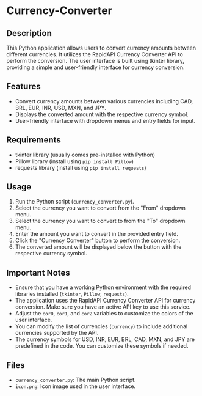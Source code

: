 # Currency-Converter

## Description
This Python application allows users to convert currency amounts between different currencies. It utilizes the RapidAPI Currency Converter API to perform the conversion. The user interface is built using tkinter library, providing a simple and user-friendly interface for currency conversion.

## Features
- Convert currency amounts between various currencies including CAD, BRL, EUR, INR, USD, MXN, and JPY.
- Displays the converted amount with the respective currency symbol.
- User-friendly interface with dropdown menus and entry fields for input.

## Requirements
- tkinter library (usually comes pre-installed with Python)
- Pillow library (install using `pip install Pillow`)
- requests library (install using `pip install requests`)

## Usage
1. Run the Python script (`currency_converter.py`).
2. Select the currency you want to convert from the "From" dropdown menu.
3. Select the currency you want to convert to from the "To" dropdown menu.
4. Enter the amount you want to convert in the provided entry field.
5. Click the "Currency Converter" button to perform the conversion.
6. The converted amount will be displayed below the button with the respective currency symbol.

## Important Notes
- Ensure that you have a working Python environment with the required libraries installed (`tkinter`, `Pillow`, `requests`).
- The application uses the RapidAPI Currency Converter API for currency conversion. Make sure you have an active API key to use this service.
- Adjust the `cor0`, `cor1`, and `cor2` variables to customize the colors of the user interface.
- You can modify the list of currencies (`currency`) to include additional currencies supported by the API.
- The currency symbols for USD, INR, EUR, BRL, CAD, MXN, and JPY are predefined in the code. You can customize these symbols if needed.

## Files
- `currency_converter.py`: The main Python script.
- `icon.png`: Icon image used in the user interface.

